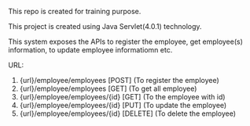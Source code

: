 This repo is created for training purpose.

This project is created using Java Servlet(4.0.1) technology.

This system exposes the APIs to register the employee, get employee(s) information, to update employee informatiomn etc.

URL:

1. {url}/employee/employees [POST] (To register the employee)
2. {url}/employee/employees [GET] (To get all employee)
3. {url}/employee/employees/{id} [GET] (To the employee with id)
4. {url}/employee/employees/{id} [PUT] (To update the employee)
5. {url}/employee/employees/{id} [DELETE] (To delete the employee)
